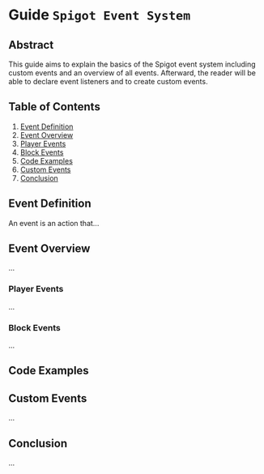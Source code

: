 # Guide `Spigot Event System`
## Abstract
This guide aims to explain the basics of the Spigot event system including custom events and an overview of all events.
Afterward, the reader will be able to declare event listeners and to create custom events.

## Table of Contents
1. [Event Definition](#event-definition)
2. [Event Overview](#event-overview)
  1. [Player Events](#player-events)
  2. [Block Events](#block-events)
3. [Code Examples](#code-examples)
4. [Custom Events](#custom-events)
5. [Conclusion](#conclusion)

## Event Definition
An event is an action that...

## Event Overview
...

### Player Events
...

### Block Events
...

## Code Examples

## Custom Events
...

## Conclusion
...